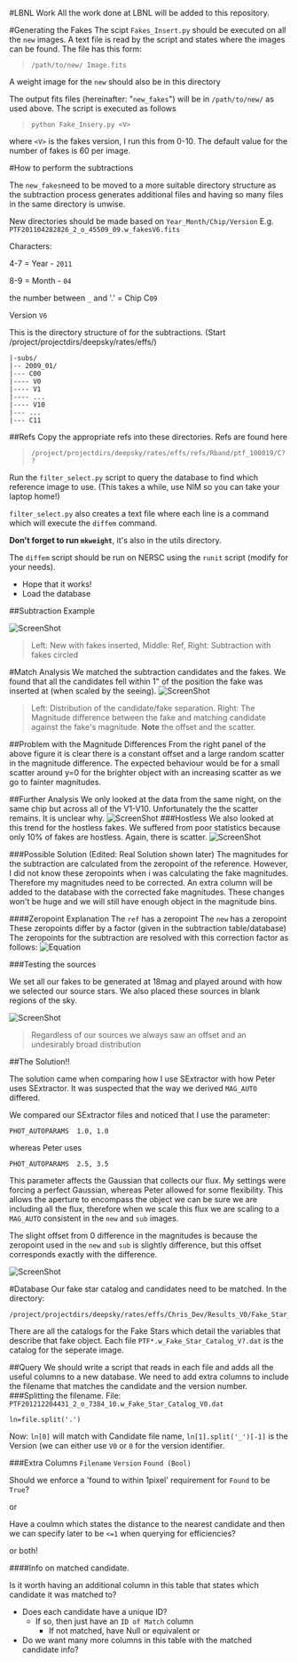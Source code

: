 #LBNL Work
All the work done at LBNL will be added to this repository.
	
#Generating the Fakes
The scipt `Fakes_Insert.py` should be executed on all the `new` images. A text file is read by the script and states where the images can be found. The file has this form:
>`/path/to/new/ Image.fits`

A weight image for the `new` should also be in this directory

The output fits files (hereinafter: "`new_fakes`") will be in `/path/to/new/` as used above.
The script is executed as follows
>`python Fake_Insery.py <V>`

where `<V>` is the fakes version, I run this from 0-10. The default value for the number of fakes is 60 per image.
	
#How to perform the subtractions

The `new_fakes`need to be moved to a more suitable directory structure as the subtraction process generates additional files and having so many files in the same directory is unwise.

New directories should be made based on `Year_Month/Chip/Version`
E.g.
`PTF201104282826_2_o_45509_09.w_fakesV6.fits`

Characters: 

4-7 = Year - `2011`

8-9 = Month - `04`

the number between `_` and '.' = Chip C`09` 

Version `V6`

This is the directory structure of for the subtractions. (Start /project/projectdirs/deepsky/rates/effs/)

```
|-subs/
|-- 2009_01/
|--- C00
|---- V0
|---- V1
|---- ...
|---- V10
|--- ...
|--- C11
```
##Refs
Copy the appropriate refs into these directories.
Refs are found here

>`/project/projectdirs/deepsky/rates/effs/refs/Rband/ptf_100019/C??`


Run the `filter_select.py` script to query the database to find which reference image to use. (This takes a while, use NIM so you can take your laptop home!)

`filter_select.py` also creates a text file where each line is a command which will execute the `diffem` command.

**Don't forget to run `mkweight`**, it's also in the utils directory.

The `diffem` script should be run on NERSC using the `runit` script (modify for your needs).

- Hope that it works!
- Load the database

##Subtraction Example

![ScreenShot](https://dl.dropboxusercontent.com/u/37570643/PhD/Subtraction_Example.png)
>Left: New with fakes inserted, Middle: Ref, Right: Subtraction with fakes circled


#Match Analysis
We matched the subtraction candidates and the fakes. We found that all the candidates fell within 1" of the position the fake was inserted at (when scaled by the seeing).
![ScreenShot](https://dl.dropboxusercontent.com/u/37570643/Both_Separation_Histogram.jpg)
>Left: Distribution of the candidate/fake separation. Right: The Magnitude difference between the fake and matching candidate against the fake's magnitude. **Note** the offset and the scatter.

##Problem with the Magnitude Differences
From the right panel of the above figure it is clear there is a constant offset and a large random scatter in the magnitude difference. The expected behaviour would be for a small scatter around y=0 for the brighter object with an increasing scatter as we go to fainter magnitudes.

##Further Analysis
We only looked at the data from the same night, on the same chip but across all of the V1-V10. Unfortunately the the scatter remains. It is unclear why.
![ScreenShot](https://dl.dropboxusercontent.com/u/37570643/Magdiff_Graphs/2010_05_C09.png)
###Hostless
We also looked at this trend for the hostless fakes. We suffered from poor statistics because only 10% of fakes are hostless. Again, there is scatter.
![ScreenShot](https://dl.dropboxusercontent.com/u/37570643/Magdiff_Graphs/2011_06_C02_Hostless.png)

###Possible Solution (Edited: Real Solution shown later)
The magnitudes for the subtraction are calculated from the zeropoint of the reference. However, I did not know these zeropoints when i was calculating the fake magnitudes. Therefore my magnitudes need to be corrected. An extra column will be added to the database with the corrected fake magnitudes. These changes won't be huge and we will still have enough object in the magnitude bins.

####Zeropoint Explanation
The `ref` has a zeropoint
The `new` has a zeropoint
These zeropoints differ by a factor (given in the subtraction table/database)
The zeropoints for the subtraction are resolved with this correction factor as follows:
![Equation](https://dl.dropboxusercontent.com/u/37570643/zp_factor.png)

###Testing the sources

We set all our fakes to be generated at 18mag and played around with how we selected our source stars. We also placed these sources in blank regions of the sky.

![ScreenShot](https://dl.dropboxusercontent.com/u/37570643/PhD/All_V.png)
>Regardless of our sources we always saw an offset and an undesirably broad distribution

##The Solution!!

The solution came when comparing how I use SExtractor with how Peter uses SExtractor. It was suspected that the way we derived `MAG_AUTO` differed.

We compared our SExtractor files and noticed that I use the parameter:

`PHOT_AUTOPARAMS  1.0, 1.0`

whereas Peter uses

`PHOT_AUTOPARAMS  2.5, 3.5`

This parameter affects the Gaussian that collects our flux. My settings were forcing a perfect Gaussian, whereas Peter allowed for some flexibility. This allows the aperture to encompass the object we can be sure we are including all the flux, therefore when we scale this flux we are scaling to a `MAG_AUTO` consistent in the `new` and `sub` images.

The slight offset from 0 difference in the magnitudes is because the zeropoint used in the `new` and `sub` is slightly difference, but this offset corresponds exactly with the difference.

![ScreenShot](https://dl.dropboxusercontent.com/u/37570643/PhD/Solution.png)



#Database 
Our fake star catalog and candidates need to be matched.
In the directory:
```
/project/projectdirs/deepsky/rates/effs/Chris_Dev/Results_V0/Fake_Star_Catalog/ 
```
There are all the catalogs for the Fake Stars which detail the variables that describe that fake object.
Each file `PTF*.w_Fake_Star_Catalog_V?.dat` is the catalog for the seperate image.

##Query
We should write a script that reads in each file and adds all the useful columns to a new database. We need to add extra columns to include the filename that matches the candidate and the version number.
###Splitting the filename.
File: `PTF201212204431_2_o_7384_10.w_Fake_Star_Catalog_V0.dat`

`ln=file.split('.')`

Now:
`ln[0]` will match with Candidate file name, `ln[1].split('_')[-1]` is the Version (we can either use `V0` or `0` for the version identifier.

###Extra Columns
`Filename` `Version` `Found (Bool)`

Should we enforce a 'found to within 1pixel' requirement for `Found` to be `True`?

or

Have a coulmn which states the distance to the nearest candidate and then we can specify later to be `<=1` when querying for efficiencies?

or both!

####Info on matched candidate.

Is it worth having an additional column in this table that states which candidate it was matched to?
- Does each candidate have a unique ID?
	- If so, then just have an `ID of Match` column
		- If not matched, have Null or equivalent
or
- Do we want many more columns in this table with the matched candidate info?



